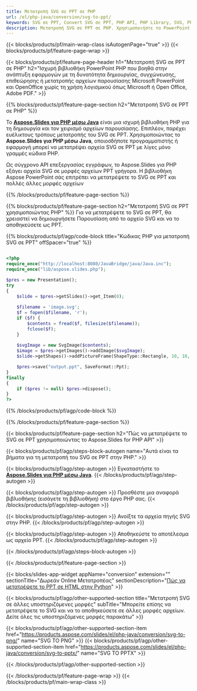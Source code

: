 ```yaml
---
title: Μετατροπή SVG σε PPT σε PHP
url: /el/php-java/conversion/svg-to-ppt/
keywords: SVG σε PPT, Convert SVG σε PPT, PHP API, PHP Library, SVG, PPT
description: Μετατροπή SVG σε PPT σε PHP. Χρησιμοποιήστε το PowerPoint PHP API για να μετατρέψετε αρχεία SVG σε PPT
---
```


{{< blocks/products/pf/main-wrap-class isAutogenPage="true" >}}
{{< blocks/products/pf/feature-page-wrap >}}

{{< blocks/products/pf/feature-page-header h1="Μετατροπή SVG σε PPT σε PHP" h2="Ισχυρή βιβλιοθήκη PowerPoint PHP που βοηθά στην ανάπτυξη εφαρμογών με τη δυνατότητα δημιουργίας, συγχώνευσης, επιθεώρησης ή μετατροπής αρχείων παρουσίασης Microsoft PowerPoint και OpenOffice χωρίς τη χρήση λογισμικού όπως Microsoft ή Open Office, Adobe PDF." >}}

{{% blocks/products/pf/feature-page-section h2="Μετατροπή SVG σε PPT σε PHP" %}}

Το [**Aspose.Slides για PHP μέσω Java**](https://products.aspose.com/slides/el/php-java/) είναι μια ισχυρή βιβλιοθήκη PHP για τη δημιουργία και τον χειρισμό αρχείων παρουσίασης. Επιπλέον, παρέχει ευέλικτους τρόπους μετατροπής του SVG σε PPT. Χρησιμοποιώντας το **Aspose.Slides για PHP μέσω Java**, οποιοσδήποτε προγραμματιστής ή εφαρμογή μπορεί να μετατρέψει αρχεία SVG σε PPT με λίγες μόνο γραμμές κώδικα PHP.

Ως σύγχρονο API επεξεργασίας εγγράφων, το Aspose.Slides για PHP εξάγει αρχεία SVG σε μορφές αρχείων PPT γρήγορα. Η βιβλιοθήκη Aspose PowerPoint σάς επιτρέπει να μετατρέψετε το SVG σε PPT και πολλές άλλες μορφές αρχείων

{{% /blocks/products/pf/feature-page-section %}}

{{% blocks/products/pf/feature-page-section  h2="Μετατροπή SVG σε PPT χρησιμοποιώντας PHP" %}}
Για να μετατρέψετε το SVG σε PPT, θα χρειαστεί να δημιουργήσετε Παρουσίαση από το αρχείο SVG και να το αποθηκεύσετε ως PPT.

{{% blocks/products/pf/agp/code-block title="Κώδικας PHP για μετατροπή SVG σε PPT" offSpacer="true" %}}

```php

<?php
require_once("http://localhost:8080/JavaBridge/java/Java.inc");
require_once("lib/aspose.slides.php");

$pres = new Presentation();
try
{
    $slide = $pres->getSlides()->get_Item(0);
    
    $filename = 'image.svg';
    $f = fopen($filename, 'r');
    if ($f) {
        $contents = fread($f, filesize($filename));
        fclose($f);
    }
    
    $svgImage = new SvgImage($contents);
    $image = $pres->getImages()->addImage($svgImage);
    $slide->getShapes()->addPictureFrame(ShapeType::Rectangle, 10, 10, 100, 100, $image);

    $pres->save("output.ppt", SaveFormat::Ppt);
}
finally
{
    if ($pres != null) $pres->dispose();
}
?>
```


{{% /blocks/products/pf/agp/code-block %}}

{{% /blocks/products/pf/feature-page-section %}}

{{< blocks/products/pf/feature-page-section  h2="Πώς να μετατρέψετε το SVG σε PPT χρησιμοποιώντας το Aspose.Slides for PHP API" >}}

{{< blocks/products/pf/agp/steps-block-autogen name="Αυτά είναι τα βήματα για τη μετατροπή του SVG σε PPT στην PHP." >}}

{{< blocks/products/pf/agp/step-autogen >}}
Εγκαταστήστε το [**Aspose.Slides για PHP μέσω Java**](https://products.aspose.com/slides/el/php-java/).
{{< /blocks/products/pf/agp/step-autogen >}}

{{< blocks/products/pf/agp/step-autogen >}}
Προσθέστε μια αναφορά βιβλιοθήκης (εισάγετε τη βιβλιοθήκη) στο έργο PHP σας.
{{< /blocks/products/pf/agp/step-autogen >}}

{{< blocks/products/pf/agp/step-autogen >}}
Ανοίξτε τα αρχεία πηγής SVG στην PHP.
{{< /blocks/products/pf/agp/step-autogen >}}

{{< blocks/products/pf/agp/step-autogen >}}
Αποθηκεύστε το αποτέλεσμα ως αρχείο PPT.
{{< /blocks/products/pf/agp/step-autogen >}}

{{< /blocks/products/pf/agp/steps-block-autogen >}}

{{< /blocks/products/pf/feature-page-section >}}

{{< blocks/slides-app-widget  appName="conversion" extension="" sectionTitle="Δωρεάν Online Μετατροπέας" sectionDescription="[Πώς να μετατρέψετε το PPT σε HTML στην Python](https://products.aspose.com/slides/el/python-net/conversion/ppt-to-html/)" >}}

{{< blocks/products/pf/agp/other-supported-section title="Μετατροπή SVG σε άλλες υποστηριζόμενες μορφές" subTitle="Μπορείτε επίσης να μετατρέψετε το SVG και να το αποθηκεύσετε σε άλλες μορφές αρχείων. Δείτε όλες τις υποστηριζόμενες μορφές παρακάτω" >}}

{{< blocks/products/pf/agp/other-supported-section-item href="https://products.aspose.com/slides/el/php-java/conversion/svg-to-png/" name="SVG TO PNG" >}}
{{< blocks/products/pf/agp/other-supported-section-item href="https://products.aspose.com/slides/el/php-java/conversion/svg-to-pptx/" name="SVG TO PPTX" >}}


{{< /blocks/products/pf/agp/other-supported-section >}}

{{< /blocks/products/pf/feature-page-wrap >}}
{{< /blocks/products/pf/main-wrap-class >}}